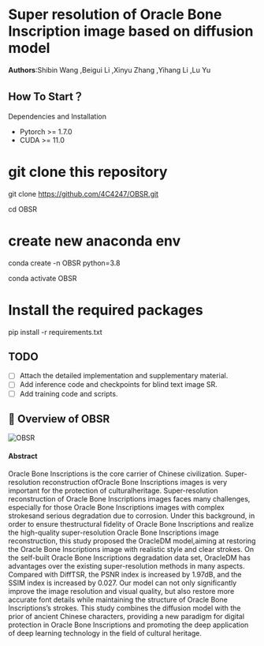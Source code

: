 <h1>Super resolution of Oracle Bone Inscription image based on diffusion model</h1>
<b>Authors</b>:Shibin Wang
,Beigui Li
,Xinyu Zhang
,Yihang Li
,Lu Yu


<h2>How To Start？</h2>
Dependencies and Installation

- Pytorch >= 1.7.0
- CUDA >= 11.0

# git clone this repository
git clone https://github.com/4C4247/OBSR.git

cd OBSR

# create new anaconda env
conda create -n OBSR python=3.8

conda activate OBSR

# Install the required packages
pip install -r requirements.txt

## TODO
- [ ] Attach the detailed implementation and supplementary material.
- [ ] Add inference code and checkpoints for blind text image SR.
- [ ] Add training code and scripts.

## 🔎 Overview of OBSR
![OBSR]()

<h4>Abstract</h4>
Oracle Bone Inscriptions is the core carrier of Chinese civilization. Super-resolution reconstruction ofOracle Bone Inscriptions images
is very important for the protection of culturalheritage. Super-resolution reconstruction of Oracle Bone Inscriptions images faces many
challenges, especially for those Oracle Bone Inscriptions images with complex strokesand serious degradation due to corrosion.
Under this background, in order to ensure thestructural fidelity of Oracle Bone Inscriptions and realize the high-quality super-resolution
Oracle Bone Inscriptions image reconstruction, this study proposed the OracleDM model,aiming at restoring the Oracle Bone Inscriptions image
 with realistic style and clear strokes. On the self-built Oracle Bone Inscriptions degradation data set, OracleDM has
advantages over the existing super-resolution methods in many aspects. Compared with DiffTSR, the PSNR index is increased by 1.97dB, and the SSIM index
 is increased by 0.027. Our model can not only significantly improve the image resolution and visual quality, but also restore more accurate font details
 while maintaining the structure of Oracle Bone Inscriptions’s strokes. This study combines the diffusion model with the prior of ancient Chinese characters,
providing a new paradigm for digital protection in Oracle Bone Inscriptions and promoting the deep application of deep learning technology in the field of
cultural heritage.





